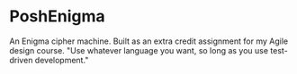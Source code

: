 # PoshEnigma
An Enigma cipher machine.
Built as an extra credit assignment for my Agile design course.
"Use whatever language you want, so long as you use test-driven development."
